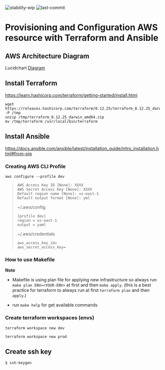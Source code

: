 ![stability-wip](https://img.shields.io/badge/stability-work_in_progress-lightgrey.svg)
![last-commit](https://img.shields.io/github/last-commit/imilad/aws-terraform-ansible)


# Provisioning and Configuration AWS resource with Terraform and Ansible

## AWS Architecture Diagram
Lucidchart [Diagram](https://app.lucidchart.com/invitations/accept/5be89c4b-b03b-4ced-8a9f-25802a4cf9c0)

## Install Terraform
https://learn.hashicorp.com/terraform/getting-started/install.html

``` shell script
wget https://releases.hashicorp.com/terraform/0.12.25/terraform_0.12.25_darwin_amd64.zip -P /tmp
unzip /tmp/terraform_0.12.25_darwin_amd64.zip
mv /tmp/terraform /usr/local/bin/terraform
```

## Install Ansible
https://docs.ansible.com/ansible/latest/installation_guide/intro_installation.html#from-pip

### Creating AWS CLI Profile

`aws configure --profile dev`

>```
>AWS Access Key ID [None]: XXXX
>AWS Secret Access Key [None]: XXXX
>Default region name [None]: us-east-1
>Default output format [None]: yml
>```
>~/.aws/config
>
>```
>[profile dev]
>region = us-east-1
>output = yaml
>```
>~/.aws/credentials
>```[dev]
>aws_access_key_id=
>aws_secret_access_key=
>```

### How to use Makefile
**Note** 

* Makefile is using plan file for applying new infrastructure so always run `make plan ENV=<YOUR-ENV>` at first and then `make apply`. (this is a best practice for terraform to always run at first `terraform plan` and then `apply`.)

* run `make help` for get available commands

### Create terraform workspaces (envs)
`terraform workspace new dev`

`terraform workspace new prod`

Create  ssh key
---------------
```
$ ssh-keygen
```
